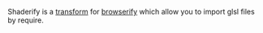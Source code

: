 Shaderify is a [transform](https://github.com/substack/node-browserify#btransformtr) for [browserify](https://github.com/substack/node-browserify) which allow you to import glsl files by require.
